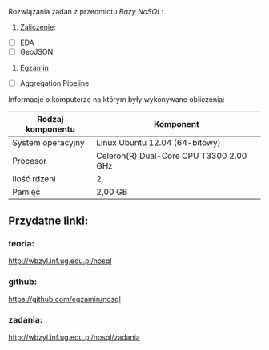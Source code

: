 Rozwiązania zadań z przedmiotu *Bazy NoSQL*:

1. [Zaliczenie](zaliczenie.md):
 - [ ] EDA
 - [ ] GeoJSON
1. [Egzamin](egzamin.md)
 - [ ] Aggregation Pipeline

Informacje o komputerze na którym były wykonywane obliczenia:

| Rodzaj komponentu     | Komponent                       |
|-----------------------|---------------------------------|
| System operacyjny     | Linux Ubuntu 12.04 (64-bitowy)  |
| Procesor              | Celeron(R) Dual-Core CPU T3300 2.00 GHz    |
| Ilość rdzeni          | 2                               |
| Pamięć                | 2,00 GB                          |

## Przydatne linki:

### teoria:
http://wbzyl.inf.ug.edu.pl/nosql
### github:
https://github.com/egzamin/nosql
### zadania:
http://wbzyl.inf.ug.edu.pl/nosql/zadania
